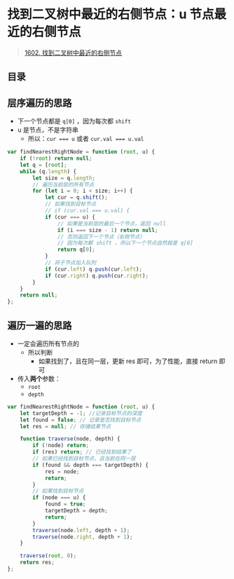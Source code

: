 
# 找到二叉树中最近的右侧节点：u 节点最近的右侧节点


>  [1602. 找到二叉树中最近的右侧节点](https://leetcode.cn/problems/find-nearest-right-node-in-binary-tree/)


## 目录
<!-- toc -->
 ## 层序遍历的思路 

- 下一个节点都是 `q[0]` ，因为每次都 `shift`
- u 是节点，不是字符串
	- 所以：`cur === u` 或者 `cur.val === u.val`

```javascript hl:15
var findNearestRightNode = function (root, u) {
    if (!root) return null;
    let q = [root];
    while (q.length) {
        let size = q.length;
        // 遍历当前层的所有节点
        for (let i = 0; i < size; i++) {
            let cur = q.shift();
            // 如果找到目标节点
            // if (cur.val === u.val) {
            if (cur === u) {
                // 如果是当前层的最后一个节点，返回 null
                if (i === size - 1) return null;
                // 否则返回下一个节点（右侧节点）
                // 因为每次都 shift ，所以下一个节点自然就是 q[0]
                return q[0];
            }
            // 将子节点加入队列
            if (cur.left) q.push(cur.left);
            if (cur.right) q.push(cur.right);
        }
    }
    return null;
};
```

## 遍历一遍的思路

- 一定会遍历所有节点的
	- 所以判断
		- 如果找到了，且在同一层，更新 res 即可，为了性能，直接 return 即可
- 传入**两个**参数：
	- `root`
	- `depth`

```javascript hl:10,14
var findNearestRightNode = function (root, u) {
    let targetDepth = -1; //记录目标节点的深度
    let found = false; // 记录是否找到目标节点
    let res = null; // 存储结果节点

    function traverse(node, depth) {
        if (!node) return;
        if (res) return; // 已经找到结果了
        // 如果已经找到目标节点，且当前在同一层
        if (found && depth === targetDepth) {
            res = node;
            return;
        }
        // 如果找到目标节点
        if (node === u) {
            found = true;
            targetDepth = depth;
            return;
        }
        traverse(node.left, depth + 1);
        traverse(node.right, depth + 1);
    }

    traverse(root, 0);
    return res;
};
```


